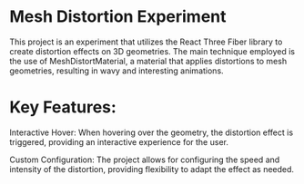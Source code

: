 
# Mesh Distortion Experiment

This project is an experiment that utilizes the React Three Fiber library to create distortion effects on 3D geometries. 
The main technique employed is the use of MeshDistortMaterial, a material that applies distortions to mesh geometries, resulting in wavy and interesting animations.

# Key Features:

Interactive Hover: When hovering over the geometry, the distortion effect is triggered, providing an interactive experience for the user.

Custom Configuration: The project allows for configuring the speed and intensity of the distortion, providing flexibility to adapt the effect as needed.

